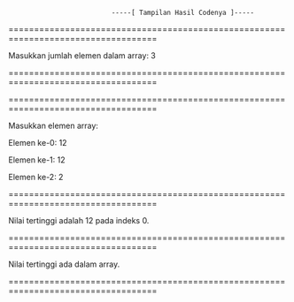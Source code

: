                               -----[ Tampilan Hasil Codenya ]-----

===================================================================================

Masukkan jumlah elemen dalam array: 3

===================================================================================

===================================================================================

Masukkan elemen array:

Elemen ke-0: 12

Elemen ke-1: 12

Elemen ke-2: 2

===================================================================================

Nilai tertinggi adalah 12 pada indeks 0.

===================================================================================

Nilai tertinggi ada dalam array.

===================================================================================
